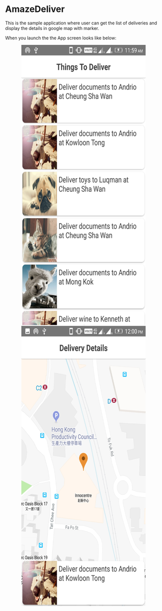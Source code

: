 # AmazeDeliver

This is the sample application where user can get the list of deliveries and display the details in google map with marker.

When you launch the the App screen looks like below:

<p align="center">
  <img width="400" height="900" src="https://github.com/Sanjeev143/AmazeDeliver/blob/master/Screenshot_20180924-120000.jpeg"> 
  <img width="400" height="900" src="https://github.com/Sanjeev143/AmazeDeliver/blob/master/Screenshot_20180924-120008.jpeg ">
</p>
